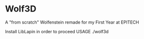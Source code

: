 # Wolf3D
A "from scratch" Wolfenstein remade for my First Year at EPITECH

Install LibLapin in order to proceed
USAGE
./wolf3d
